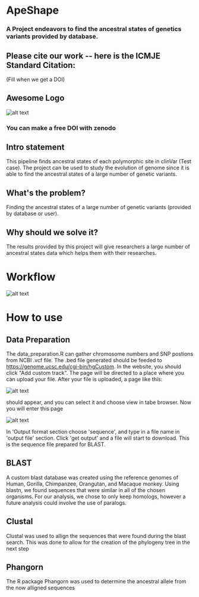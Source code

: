 # ApeShape
### A Project endeavors to find the ancestral states of genetics variants provided by database.

## Please cite our work -- here is the ICMJE Standard Citation:
(Fill when we get a DOI)
## Awesome Logo
![alt text](https://i.pinimg.com/736x/c7/9e/77/c79e77061058fe2f14bb22225be441a1.jpg)
### You can make a free DOI with zenodo <link>
## Intro statement
This pipeline finds ancestral states of each polymorphic site in clinVar (Test case).
The project can be used to study the evolution of genome since it is able to find the ancestral states of a large number of genetic variants. 
## What's the problem?
Finding the ancestral states of a large number of genetic variants (provided by database or user).
## Why should we solve it?
The results provided by this project will give researchers a large number of ancestral states data which helps them with their researches.
# Workflow
![alt text](https://github.com/NCBI-Hackathons/PrimateAncestralAlleles/blob/master/workflow.png?raw=true)
# How to use <this software>
  ## Data Preparation
The data_preparation.R can gather chromosome numbers and SNP postions from NCBI .vcf file. The .bed file generated should be feeded to https://genome.ucsc.edu/cgi-bin/hgCustom. In the website, you should click "Add custom track". The page will be directed to a place where you can upload your file.
After your file is uploaded, a page like this:


![alt text](https://github.com/NCBI-Hackathons/PrimateAncestralAlleles/blob/master/Customtrack.png?raw=true) 


should appear, and you can select it and choose view in tabe browser.
Now you will enter this page


![alt text](https://github.com/NCBI-Hackathons/PrimateAncestralAlleles/blob/master/tablebrowser.png?raw=true)


In 'Output format section choose 'sequence', and type in a file name in 'output file' section. Click 'get output' and a file will start to download. This is the sequence file prepared for BLAST.
  
  ## BLAST
  A custom blast database was created using the reference genomes of Human, Gorilla, Chimpanzee, Orangutan, and Macaque monkey. Using blastn, we found sequences that were similar in all of the chosen organisms. For our analysis, we chose to only keep homologs, however a future analysis could involve the use of paralogs. 
  
  ## Clustal
  Clustal was used to allign the sequences that were found during the blast search. This was done to allow for the creation of the phylogeny tree in the next step
  
  ## Phangorn
  The R package Phangorn was used to determine the ancestral allele from the now alligned sequences 

